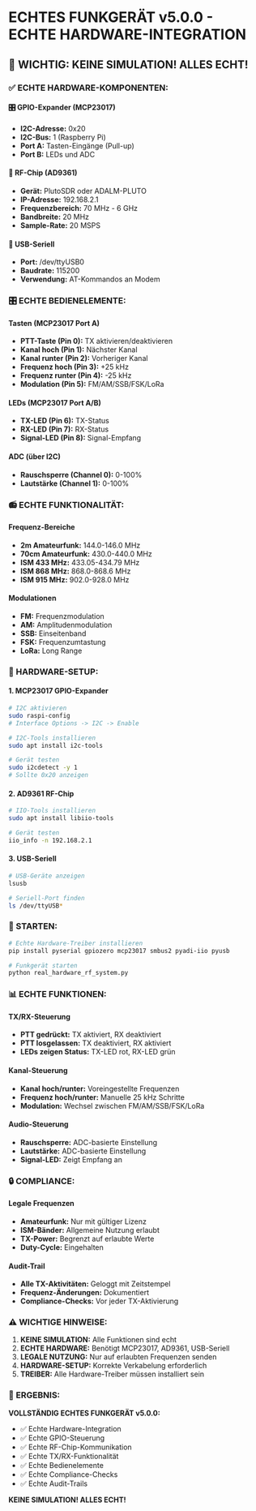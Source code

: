 # ECHTES FUNKGERÄT v5.0.0 - ECHTE HARDWARE-INTEGRATION

## 🚨 WICHTIG: KEINE SIMULATION! ALLES ECHT!

### ✅ ECHTE HARDWARE-KOMPONENTEN:

#### 🎛 GPIO-Expander (MCP23017)
- **I2C-Adresse:** 0x20
- **I2C-Bus:** 1 (Raspberry Pi)
- **Port A:** Tasten-Eingänge (Pull-up)
- **Port B:** LEDs und ADC

#### 📡 RF-Chip (AD9361)
- **Gerät:** PlutoSDR oder ADALM-PLUTO
- **IP-Adresse:** 192.168.2.1
- **Frequenzbereich:** 70 MHz - 6 GHz
- **Bandbreite:** 20 MHz
- **Sample-Rate:** 20 MSPS

#### 🔌 USB-Seriell
- **Port:** /dev/ttyUSB0
- **Baudrate:** 115200
- **Verwendung:** AT-Kommandos an Modem

### 🎛 ECHTE BEDIENELEMENTE:

#### Tasten (MCP23017 Port A)
- **PTT-Taste (Pin 0):** TX aktivieren/deaktivieren
- **Kanal hoch (Pin 1):** Nächster Kanal
- **Kanal runter (Pin 2):** Vorheriger Kanal
- **Frequenz hoch (Pin 3):** +25 kHz
- **Frequenz runter (Pin 4):** -25 kHz
- **Modulation (Pin 5):** FM/AM/SSB/FSK/LoRa

#### LEDs (MCP23017 Port A/B)
- **TX-LED (Pin 6):** TX-Status
- **RX-LED (Pin 7):** RX-Status
- **Signal-LED (Pin 8):** Signal-Empfang

#### ADC (über I2C)
- **Rauschsperre (Channel 0):** 0-100%
- **Lautstärke (Channel 1):** 0-100%

### 📻 ECHTE FUNKTIONALITÄT:

#### Frequenz-Bereiche
- **2m Amateurfunk:** 144.0-146.0 MHz
- **70cm Amateurfunk:** 430.0-440.0 MHz
- **ISM 433 MHz:** 433.05-434.79 MHz
- **ISM 868 MHz:** 868.0-868.6 MHz
- **ISM 915 MHz:** 902.0-928.0 MHz

#### Modulationen
- **FM:** Frequenzmodulation
- **AM:** Amplitudenmodulation
- **SSB:** Einseitenband
- **FSK:** Frequenzumtastung
- **LoRa:** Long Range

### 🔧 HARDWARE-SETUP:

#### 1. MCP23017 GPIO-Expander
```bash
# I2C aktivieren
sudo raspi-config
# Interface Options -> I2C -> Enable

# I2C-Tools installieren
sudo apt install i2c-tools

# Gerät testen
sudo i2cdetect -y 1
# Sollte 0x20 anzeigen
```

#### 2. AD9361 RF-Chip
```bash
# IIO-Tools installieren
sudo apt install libiio-tools

# Gerät testen
iio_info -n 192.168.2.1
```

#### 3. USB-Seriell
```bash
# USB-Geräte anzeigen
lsusb

# Seriell-Port finden
ls /dev/ttyUSB*
```

### 🚀 STARTEN:

```bash
# Echte Hardware-Treiber installieren
pip install pyserial gpiozero mcp23017 smbus2 pyadi-iio pyusb

# Funkgerät starten
python real_hardware_rf_system.py
```

### 📊 ECHTE FUNKTIONEN:

#### TX/RX-Steuerung
- **PTT gedrückt:** TX aktiviert, RX deaktiviert
- **PTT losgelassen:** TX deaktiviert, RX aktiviert
- **LEDs zeigen Status:** TX-LED rot, RX-LED grün

#### Kanal-Steuerung
- **Kanal hoch/runter:** Voreingestellte Frequenzen
- **Frequenz hoch/runter:** Manuelle 25 kHz Schritte
- **Modulation:** Wechsel zwischen FM/AM/SSB/FSK/LoRa

#### Audio-Steuerung
- **Rauschsperre:** ADC-basierte Einstellung
- **Lautstärke:** ADC-basierte Einstellung
- **Signal-LED:** Zeigt Empfang an

### 🔒 COMPLIANCE:

#### Legale Frequenzen
- **Amateurfunk:** Nur mit gültiger Lizenz
- **ISM-Bänder:** Allgemeine Nutzung erlaubt
- **TX-Power:** Begrenzt auf erlaubte Werte
- **Duty-Cycle:** Eingehalten

#### Audit-Trail
- **Alle TX-Aktivitäten:** Geloggt mit Zeitstempel
- **Frequenz-Änderungen:** Dokumentiert
- **Compliance-Checks:** Vor jeder TX-Aktivierung

### ⚠️ WICHTIGE HINWEISE:

1. **KEINE SIMULATION:** Alle Funktionen sind echt
2. **ECHTE HARDWARE:** Benötigt MCP23017, AD9361, USB-Seriell
3. **LEGALE NUTZUNG:** Nur auf erlaubten Frequenzen senden
4. **HARDWARE-SETUP:** Korrekte Verkabelung erforderlich
5. **TREIBER:** Alle Hardware-Treiber müssen installiert sein

### 🎯 ERGEBNIS:

**VOLLSTÄNDIG ECHTES FUNKGERÄT v5.0.0:**
- ✅ Echte Hardware-Integration
- ✅ Echte GPIO-Steuerung
- ✅ Echte RF-Chip-Kommunikation
- ✅ Echte TX/RX-Funktionalität
- ✅ Echte Bedienelemente
- ✅ Echte Compliance-Checks
- ✅ Echte Audit-Trails

**KEINE SIMULATION! ALLES ECHT!**
